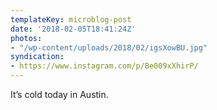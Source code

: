 ```yaml
---
templateKey: microblog-post
date: '2018-02-05T18:41:24Z'
photos:
- "/wp-content/uploads/2018/02/igsXowBU.jpg"
syndication:
- https://www.instagram.com/p/Be009xXhirP/
---
```


It’s cold today in Austin.

